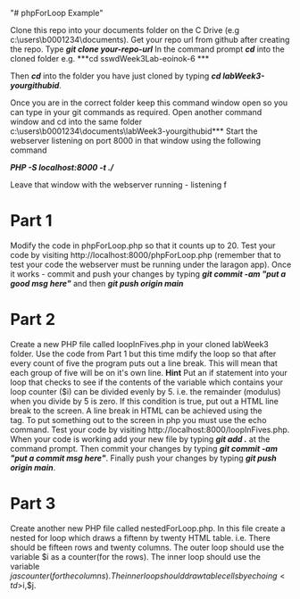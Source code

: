 "# phpForLoop Example" 

Clone this repo into your documents folder on the C Drive (e.g c:\users\b0001234\documents). Get your repo url from github after creating the repo.
Type ***git clone your-repo-url***
In the command prompt ***cd*** into the cloned folder e.g. ***cd sswdWeek3Lab-eoinok-6 ***  

Then ***cd*** into the folder you have just cloned by typing ***cd labWeek3-yourgithubid***. 

Once you are in the correct folder keep this command window open so you can type in your git commands as required.
Open another command window and cd into the same folder c:\users\b0001234\documents\labWeek3-yourgithubid***
Start the webserver listening on port 8000 in that window using the following command

***PHP -S localhost:8000 -t ./***

Leave that window with the webserver running - listening f


# Part 1

Modify the code in phpForLoop.php so that it counts up to 20. Test your code by visiting http://localhost:8000/phpForLoop.php (remember that to test your code the webserver must be running under the laragon app). Once it works - commit and push your changes by typing ***git commit -am "put a good msg here"*** and then ***git push origin main***

# Part 2 

Create a new PHP file called loopInFives.php in your cloned labWeek3 folder. Use the code from Part 1 but this time mdify the loop so that after every count of five the program puts out a line break. This will mean that each group of five will be on it's own line. 
**Hint** Put an if statement into your loop that checks to see if the contents of the variable which contains your loop counter ($i) can be divided evenly by 5. i.e. the remainder (modulus) when you divide by 5 is zero. If this condition is true, put out a HTML line break to the screen. A line break in HTML can be achieved using the <BR> tag. To put something out to the screen in php you must use the echo command.
Test your code by visiting http://localhost:8000/loopInFives.php. When your code is working add your new file by typing ***git add .*** at the command prompt. Then commit your changes by typing ***git commit -am "put a commit msg here"***. Finally push your changes by typing ***git push origin main***.

# Part 3

Create another new PHP file called nestedForLoop.php. In this file create a nested for loop which draws a fiftenn by twenty HTML table. i.e. There should be fifteen rows and twenty columns. The outer loop should use the variable $i as a counter(for the rows). The inner loop should use the variable $j as counter(for the columns). The inner loop should draw table cells by echoing <td>$i,$j</td>.

